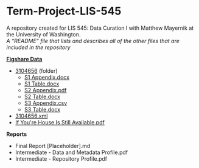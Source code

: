 # Term-Project-LIS-545
A repository created for LIS 545: Data Curation I with Matthew Mayernik at the University of Washington.    
*A “README” file that lists and describes all of the other files that are included in the repository*   
  
**[Figshare Data](Figshare-Data)**  
 * [3104656](Figshare-Data/3104656) (folder)
    * [S1 Appendix.docx](Figshare-Data/3104656/S1%20Appendix.docx)  
    * [S1 Table.docx](Figshare-Data/3104656/S1%20Table.docx)  
    * [S2 Appendix.pdf](Figshare-Data/3104656/S2%20Appendix.pdf)  
    * [S2 Table.docx](Figshare-Data/3104656/S2%20Table.docx)  
    * [S3 Appendix.csv](Figshare-Data/3104656/S3%20Appendix.csv)  
    * [S3 Table.docx](Figshare-Data/3104656/S3%20Table.docx)  
* [3104656.xml](Figshare-Data/3104656.xml)  
* [If You're House Is Still Available.pdf](Figshare-Data/If%20You’re%20House%20Is%20Still%20Available.pdf)  
  
**Reports**
* Final Report [Placeholder].md
* Intermediate - Data and Metadata Profile.pdf
* Intermediate - Repository Profile.pdf
